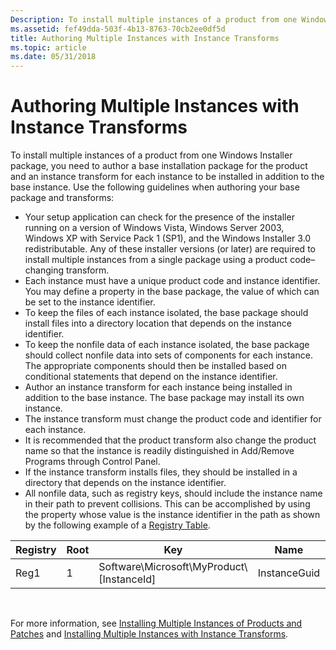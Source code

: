 ```yaml
---
Description: To install multiple instances of a product from one Windows Installer package, you need to author a base installation package for the product and an instance transform for each instance to be installed in addition to the base instance.
ms.assetid: fef49dda-503f-4b13-8763-70cb2ee0df5d
title: Authoring Multiple Instances with Instance Transforms
ms.topic: article
ms.date: 05/31/2018
---
```


# Authoring Multiple Instances with Instance Transforms

To install multiple instances of a product from one Windows Installer package, you need to author a base installation package for the product and an instance transform for each instance to be installed in addition to the base instance. Use the following guidelines when authoring your base package and transforms:

-   Your setup application can check for the presence of the installer running on a version of Windows Vista, Windows Server 2003, Windows XP with Service Pack 1 (SP1), and the Windows Installer 3.0 redistributable. Any of these installer versions (or later) are required to install multiple instances from a single package using a product code–changing transform.
-   Each instance must have a unique product code and instance identifier. You may define a property in the base package, the value of which can be set to the instance identifier.
-   To keep the files of each instance isolated, the base package should install files into a directory location that depends on the instance identifier.
-   To keep the nonfile data of each instance isolated, the base package should collect nonfile data into sets of components for each instance. The appropriate components should then be installed based on conditional statements that depend on the instance identifier.
-   Author an instance transform for each instance being installed in addition to the base instance. The base package may install its own instance.
-   The instance transform must change the product code and identifier for each instance.
-   It is recommended that the product transform also change the product name so that the instance is readily distinguished in Add/Remove Programs through Control Panel.
-   If the instance transform installs files, they should be installed in a directory that depends on the instance identifier.
-   All nonfile data, such as registry keys, should include the instance name in their path to prevent collisions. This can be accomplished by using the property whose value is the instance identifier in the path as shown by the following example of a [Registry Table](registry-table.md).



| Registry | Root | Key                                            | Name         | Value           | Component\_      |
|----------|------|------------------------------------------------|--------------|-----------------|------------------|
| Reg1     | 1    | Software\\Microsoft\\MyProduct\\\[InstanceId\] | InstanceGuid | \[ProductCode\] | NonFileDataComp1 |



 

For more information, see [Installing Multiple Instances of Products and Patches](installing-multiple-instances-of-products-and-patches.md) and [Installing Multiple Instances with Instance Transforms](installing-multiple-instances-with-instance-transforms.md).

 

 



